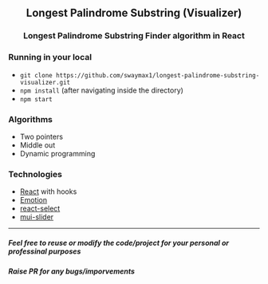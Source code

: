 <div align="center">
<h2>Longest Palindrome Substring (Visualizer)</h2>

### Longest Palindrome Substring Finder algorithm in React

</div>

### Running in your local

- `git clone https://github.com/swaymax1/longest-palindrome-substring-visualizer.git`
- `npm install` (after navigating inside the directory)
- `npm start`

### Algorithms

- Two pointers
- Middle out
- Dynamic programming

### Technologies

- [React](https://reactjs.org/) with hooks
- [Emotion](https://emotion.sh/)
- [react-select](https://react-select.com/home)
- [mui-slider](https://mui.com/material-ui/react-slider/)

------------

##### Feel free to reuse or modify the code/project for your personal or professinal purposes
##### Raise PR for any bugs/imporvements
